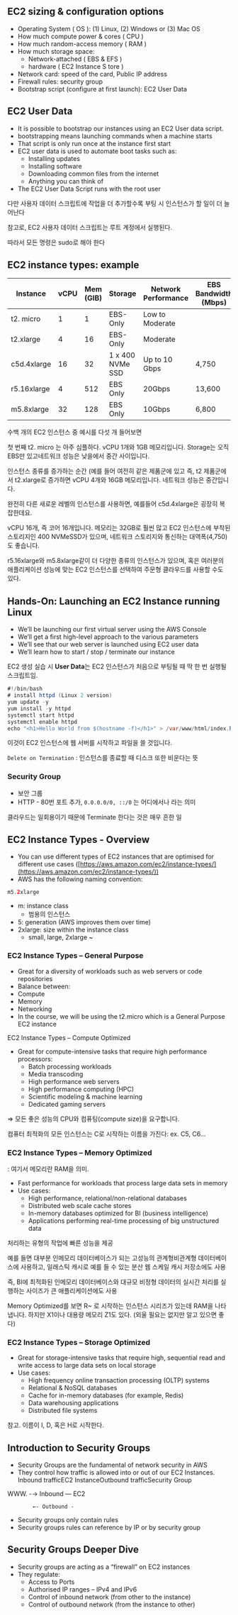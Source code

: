 ## EC2 sizing & configuration options

- Operating System ( OS ): (1) Linux, (2) Windows or (3) Mac OS
- How much compute power & cores ( CPU )
- How much random-access memory ( RAM )
- How much storage space:
    - Network-attached ( EBS & EFS )
    - hardware ( EC2 Instance S tore )
- Network card: speed of the card, Public IP address
- Firewall rules: security group
- Bootstrap script (configure at first launch): EC2 User Data

## EC2 User Data

- It is possible to bootstrap our instances using an EC2 User data script.
- bootstrapping means launching commands when a machine starts
- That script is only run once at the instance first start
- EC2 user data is used to automate boot tasks such as:
    - Installing updates
    - Installing software
    - Downloading common files from the internet
    - Anything you can think of
- The EC2 User Data Script runs with the root user

다만 사용자 데이터 스크립트에 작업을 더 추가할수록 부팅 시 인스턴스가 할 일이 더 늘어난다

참고로, EC2 사용자 데이터 스크립트는 루트 계정에서 실행된다.

따라서 모든 명령은 sudo로 해야 한다

## EC2 instance types: example

| Instance | vCPU | Mem (GIB) | Storage | Network Performance | EBS Bandwidth (Mbps) |
| --- | --- | --- | --- | --- | --- |
| t2. micro | 1 | 1 | EBS-Only | Low to Moderate |  |
| t2.xlarge | 4 | 16 | EBS-Only | Moderate |  |
| c5d.4xlarge | 16 | 32 | 1 x 400 NVMe SSD | Up to 10 Gbps | 4,750 |
| r5.16xlarge | 4 | 512 | EBS Only | 20Gbps | 13,600 |
| m5.8xlarge | 32 | 128 | EBS Only | 10Gbps | 6,800 |

수백 개의 EC2 인스턴스 중 예시를 다섯 개 들어보면  

첫 번째 t2. micro 는 아주 심플하다. vCPU 1개와 1GB 메모리입니다. Storage는 오직 EBS만 있고네트워크 성능은 낮을에서 중간 사이입니다.

인스턴스 종류를 증가하는 순간 (예를 들어 여전히 같은 제품군에 있고 즉, t2 제품군에서 t2.xlarge로 증가하면 vCPU 4개와 16GB 메모리입니다. 네트워크 성능은 중간입니다.

완전히 다른 새로운 레벨의 인스턴스를 사용하면, 예를들어 c5d.4xlarge은 굉장히 복잡한데요.

vCPU 16개, 즉 코어 16개입니다. 메모리는 32GB로 훨씬 많고 EC2 인스턴스에 부착된 스토리지인 400 NVMeSSD가 있으며, 네트워크 스토리지와 통신하는 대역폭(4,750)도 좋습니다.

r5.16xlarge와 m5.8xlarge같이 더 다양한  종류의 인스턴스가 있으며, 혹은 여러분의 애플리케이션 성능에 맞는 EC2 인스턴스를 선택하여 주문형 클라우드를 사용할 수도 있다.




## Hands-On: Launching an EC2 Instance running Linux

- We’ll be launching our first virtual server using the AWS Console
- We’ll get a first high-level approach to the various parameters
- We’ll see that our web server is launched using EC2 user data
- We’ll learn how to start / stop / terminate our instance

EC2 생성 실습 시 **User Data**는 EC2 인스턴스가 처음으로 부팅될 때 딱 한 번 실행될 스크립트임.

```java
#!/bin/bash
# install httpd (Linux 2 version)
yum update -y
yum install -y httpd
systemctl start httpd
systemctl enable httpd
echo "<h1>Hello World from $(hostname -f)</h1>" > /var/www/html/index.html
```

이것이 EC2 인스턴스에 웹 서버를 시작하고 파일을 쓸 것입니다.

`Delete on Termination` : 인스턴스를 종료할 때 디스크 또한 비운다는 뜻

### Security Group

- 보안 그룹
- HTTP - 80번 포트 추가, `0.0.0.0/0, ::/0` 는 어디에서나 라는 의미

클라우드는 일회용이기 때문에 Terminate 한다는 것은 매우 흔한 일


## EC2 Instance Types - Overview

- You can use different types of EC2 instances that are optimised for different use cases ([https://aws.amazon.com/ec2/instance-types/](https://aws.amazon.com/ec2/instance-types/))
- AWS has the following naming convention:

```java
m5.2xlarge
```

- m: instance class
    - 범용의 인스턴스
- 5: generation (AWS improves them over time)
- 2xlarge: size within the instance class
    - small, large, 2xlarge ~

### EC2 Instance Types – General Purpose

- Great for a diversity of workloads such as web servers or code repositories
- Balance between:
- Compute
- Memory
- Networking
- In the course, we will be using the t2.micro which is a General Purpose EC2 instance

EC2 Instance Types – Compute Optimized

- Great for compute-intensive tasks that require high performance processors:
    - Batch processing workloads
    - Media transcoding
    - High performance web servers
    - High performance computing (HPC)
    - Scientific modeling & machine learning
    - Dedicated gaming servers

⇒ 모든 좋은 성능의 CPU와 컴퓨팅(compute size)을 요구합니다.

컴퓨터 최적화의 모든 인스턴스는 C로 시작하는 이름을 가진다: ex. C5, C6…

### EC2 Instance Types – Memory Optimized

: 여기서 메모리란 RAM을 의미.

- Fast performance for workloads that process large data sets in memory
- Use cases:
    - High performance, relational/non-relational databases
    - Distributed web scale cache stores
    - In-memory databases optimized for BI (business intelligence)
    - Applications performing real-time processing of big unstructured data

처리하는 유형의 작업에 빠른 성능을 제공

예를 들면 대부분 인메모리 데이터베이스가 되는 고성능의 관계형비관계형 데이터베이스에 사용하고, 일래스틱 캐시로 예를 들 수 있는 분산 웹 스케일 캐시 저장소에도 사용

즉, BI에 최적화된 인메모리 데이터베이스와  대규모 비정형 데이터의 실시간 처리를 실행하는 사이즈가 큰 애플리케이션에도 사용

Memory Optimized를 보면 R~ 로 시작하는 인스턴스 시리즈가 있는데 RAM을 나타냅니다. 하지만 X1이나 대용량 메모리 Z1도 있다. (외울 필요는 없지만 알고 있으면 좋다)

### EC2 Instance Types – Storage Optimized

- Great for storage-intensive tasks that require high, sequential read and write access to large data sets on local storage
- Use cases:
    - High frequency online transaction processing (OLTP) systems
    - Relational & NoSQL databases
    - Cache for in-memory databases (for example, Redis)
    - Data warehousing applications
    - Distributed file systems

참고. 이름이 I, D, 혹은 H로 시작한다.


## Introduction to Security Groups

- Security Groups are the fundamental of network security in AWS
- They control how traffic is allowed into or out of our EC2 Instances. Inbound trafficEC2 InstanceOutbound trafficSecurity Group

WWW. -→  Inbound —  EC2

            ←- Outbound - 

- Security groups only contain rules
- Security groups rules can reference by IP or by security group

## Security Groups Deeper Dive

- Security groups are acting as a “firewall” on EC2 instances
- They regulate:
    - Access to Ports
    - Authorised IP ranges – IPv4 and IPv6
    - Control of inbound network (from other to the instance)
    - Control of outbound network (from the instance to other)
